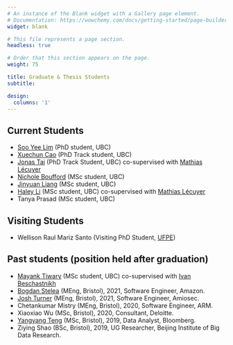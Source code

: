 ```yaml
---
# An instance of the Blank widget with a Gallery page element.
# Documentation: https://wowchemy.com/docs/getting-started/page-builder/
widget: blank

# This file represents a page section.
headless: true

# Order that this section appears on the page.
weight: 75

title: Graduate & Thesis Students
subtitle:

design:
  columns: '1'
---
```


## Current Students

- [Soo Yee Lim](https://www.researchgate.net/profile/Soo-Yee-Lim-2) (PhD student, UBC)
- [Xuechun Cao](https://joycecao11.github.io/) (PhD Track student, UBC)
- [Jonas Tai](https://www.linkedin.com/in/jonas-tai-rwth/) (PhD Track Student, UBC) co-supervised with [Mathias Lécuyer](http://mathias.lecuyer.me/)
- [Nichole Boufford](https://www.linkedin.com/in/nichole-boufford/) (MSc student, UBC)
- [Jinyuan Liang](https://scholar.google.com/citations?user=A7VgVC8AAAAJ&hl=en) (MSc student, UBC)
- [Haley Li](https://hlyli.github.io/) (MSc student, UBC) co-supervised with [Mathias Lécuyer](http://mathias.lecuyer.me/)
- Tanya Prasad (MSc student, UBC)

## Visiting Students

- Wellison Raul Mariz Santo (Visiting PhD Student, [UFPE](https://www.ufpe.br/))

## Past students (position held after graduation)

- [Mayank Tiwary](https://scholar.google.com/citations?user=xtMDCsQAAAAJ&hl=en) (MSc student, UBC) co-supervised with [Ivan Beschastnikh](https://www.cs.ubc.ca/~bestchai/)
- [Bogdan Stelea](https://www.linkedin.com/in/bogdan-stelea/) (MEng, Bristol), 2021, Software Engineer, Amazon.
- [Josh Turner](https://www.linkedin.com/in/joshua-turner-085a7a188/) (MEng, Bristol), 2021, Software Engineer, Amiosec.
- Chetankumar Mistry (MEng, Bristol), 2020, Software Engineer, ARM.
- Xiaoxiao Wu (MSc, Bristol), 2020, Consultant, Deloitte.
- [Yangyang Teng](https://www.linkedin.com/in/yangyangteng/) (MSc, Bristol), 2019,  Data Analyst, Bloomberg.
- Ziying Shao (BSc, Bristol), 2019, UG Researcher, Beijing Institute of Big Data Research.
